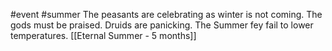  #event #summer
The peasants are celebrating as winter is not coming. The gods must be praised.
Druids are panicking.
The Summer fey fail to lower temperatures.
[[Eternal Summer - 5 months]]